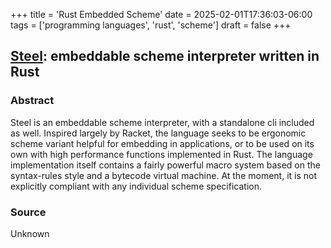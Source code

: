 +++
title = 'Rust Embedded Scheme'
date = 2025-02-01T17:36:03-06:00
tags = ['programming languages', 'rust', 'scheme']
draft = false
+++

## [Steel](https://github.com/mattwparas/steel): embeddable scheme interpreter written in Rust

### Abstract

Steel is an embeddable scheme interpreter, with a standalone cli included as well. Inspired largely by Racket, the language seeks to be ergonomic scheme variant helpful for embedding in applications, or to be used on its own with high performance functions implemented in Rust. The language implementation itself contains a fairly powerful macro system based on the syntax-rules style and a bytecode virtual machine. At the moment, it is not explicitly compliant with any individual scheme specification.

### Source

Unknown
